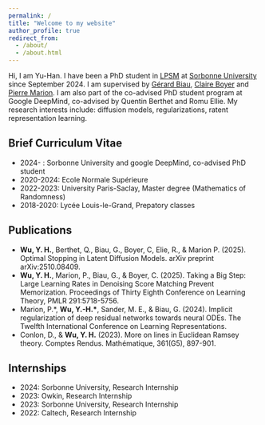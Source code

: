 ```yaml
---
permalink: /
title: "Welcome to my website"
author_profile: true
redirect_from: 
  - /about/
  - /about.html
---
```


Hi, I am Yu-Han. I have been a PhD student in [LPSM](https://www.lpsm.paris/) at [Sorbonne University](https://www.sorbonne-universite.fr/) since September 2024. I am supervised by [Gérard Biau](https://perso.lpsm.paris/~biau/), [Claire Boyer](https://www.imo.universite-paris-saclay.fr/~claire.boyer/) and [Pierre Marion](https://pierremarion23.github.io/). I am also part of the co-advised PhD student program at Google DeepMind, co-advised by Quentin Berthet and Romu Ellie. My research interests include: diffusion models, regularizations, ratent representation learning.

## Brief Curriculum Vitae
* 2024-    : Sorbonne University and google DeepMind, co-advised PhD student
* 2020-2024: Ecole Normale Supérieure
* 2022-2023: University Paris-Saclay, Master degree (Mathematics of Randomness)
* 2018-2020: Lycée Louis-le-Grand, Prepatory classes

## Publications
* __Wu, Y. H.__, Berthet, Q., Biau, G., Boyer, C, Elie, R., & Marion P. (2025). Optimal Stopping in Latent Diffusion Models. arXiv preprint arXiv:2510.08409.
* __Wu, Y. H.__, Marion, P., Biau, G., & Boyer, C. (2025). Taking a Big Step: Large Learning Rates in Denoising Score Matching Prevent Memorization. Proceedings of Thirty Eighth Conference on Learning Theory, PMLR 291:5718-5756.
* Marion, P.\*, __Wu, Y.-H.\*__, Sander, M. E., & Biau, G. (2024). Implicit regularization of deep residual networks towards neural ODEs. The Twelfth International Conference on Learning Representations.
* Conlon, D., & __Wu, Y. H.__ (2023). More on lines in Euclidean Ramsey theory. Comptes Rendus. Mathématique, 361(G5), 897-901.

## Internships
* 2024: Sorbonne University, Research Internship
* 2023: Owkin, Research Internship
* 2023: Sorbonne University, Research Internship
* 2022: Caltech, Research Internship

